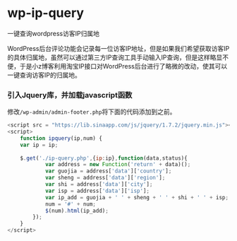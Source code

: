 # wp-ip-query
一键查询wordpress访客IP归属地

WordPress后台评论功能会记录每一位访客IP地址，但是如果我们希望获取访客IP的具体归属地，虽然可以通过第三方IP查询工具手动输入IP查询，但是这样略显不便，于是小z博客利用淘宝IP接口对WordPress后台进行了略微的改动，使其可以一键查询访客IP的归属地。

### 引入Jquery库，并加载javascript函数
修改<code>/wp-admin/admin-footer.php</code>将下面的代码添加到<code></body></code>之前。
``` javascript
<script src = "https://lib.sinaapp.com/js/jquery/1.7.2/jquery.min.js"></script>
<script>
	function ipquery(ip,num) {
	var ip = ip;
 
	$.get('./ip-query.php',{ip:ip},function(data,status){
			var address = new Function('return' + data)();
			var guojia = address['data']['country'];
			var sheng = address['data']['region'];
			var shi = address['data']['city'];
			var isp = address['data']['isp'];
			var ip_add = guojia + ' ' + sheng + ' ' + shi + ' ' + isp;
			num = '#' + num;
			$(num).html(ip_add);
		});
	}
</script>
```


